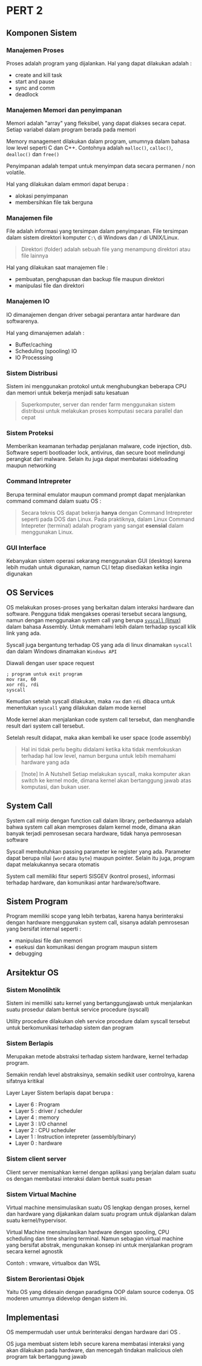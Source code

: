 # PERT 2

## Komponen Sistem

### Manajemen Proses

Proses adalah program yang dijalankan. Hal yang dapat dilakukan adalah :

+ create and kill task
+ start and pause
+ sync and comm
+ deadlock

### Manajemen Memori dan penyimpanan

Memori adalah "array" yang fleksibel, yang dapat diakses secara cepat. Setiap variabel dalam program berada pada memori 

Memory management dilakukan dalam program, umumnya dalam bahasa low level seperti C dan C++. Contohnya adalah `malloc()`, `calloc()`, `dealloc()` dan `free()`

Penyimpanan adalah tempat untuk menyimpan data secara permanen / non volatile.

Hal yang dilakukan dalam emmori dapat berupa : 
+ alokasi penyimpanan
+ membersihkan file tak berguna

### Manajemen file

File adalah informasi yang tersimpan dalam penyimpanan. File tersimpan dalam sistem direktori komputer `C:\` di Windows dan `/` di UNIX/Linux.

> Direktori (folder) adalah sebuah file yang menampung direktori atau file lainnya

Hal yang dilakukan saat manajemen file :

+ pembuatan, penghapusan dan backup file maupun direktori
+ manipulasi file dan direktori

### Manajemen IO

IO dimanajemen dengan driver sebagai perantara antar hardware dan softwarenya. 

Hal yang dimanajemen adalah :
+ Buffer/caching
+ Scheduling (spooling) IO
+ IO Processsing

### Sistem Distribusi

Sistem ini menggunakan protokol untuk menghubungkan beberapa CPU dan memori untuk bekerja menjadi satu kesatuan

> Superkomputer, server dan render farm menggunakan sistem distribusi untuk melakukan proses komputasi secara parallel dan cepat

### Sistem Proteksi

Memberikan keamanan terhadap penjalanan malware, code injection, dsb. Software seperti bootloader lock, antivirus,  dan secure boot melindungi perangkat dari malware. Selain itu juga dapat membatasi sideloading maupun networking

### Command Intrepreter

Berupa terminal emulator maupun command prompt dapat menjalankan command command dalam suatu OS :

> Secara teknis OS dapat bekerja **hanya** dengan Command Intrepreter seperti pada DOS dan Linux. Pada praktiknya, dalam Linux Command Intepreter (terminal) adalah program yang sangat **esensial** dalam menggunakan Linux.

### GUI Interface

Kebanyakan sistem operasi sekarang menggunakan GUI (desktop) karena lebih mudah untuk digunakan, namun  CLI tetap disediakan ketika ingin digunakan
## OS Services

OS melakukan proses-proses yang berkaitan dalam interaksi hardware dan software. Pengguna tidak mengakses operasi tersebut secara langsung, namun dengan menggunakan system call yang berupa [`syscall` (linux)](https://blog.rchapman.org/posts/Linux_System_Call_Table_for_x86_64/) dalam bahasa Assembly. Untuk memahami lebih dalam terhadap syscall klik link yang ada.

Syscall juga bergantung terhadap OS yang ada di linux dinamakan `syscall` dan dalam Windows dinamakan `Windows API`


Diawali dengan user space request 
```
; program untuk exit program
mov rax, 60
xor rdi, rdi
syscall
```

Kemudian setelah syscall dilakukan, maka `rax` dan `rdi` dibaca untuk menentukan `syscall` yang dilakukan dalam mode kernel

Mode kernel akan menjalankan code system call tersebut, dan menghandle result dari system call tersebut.

Setelah result didapat, maka akan kembali ke user space (code assembly)

> Hal ini tidak perlu begitu didalami ketika kita tidak memfokuskan terhadap hal low level, namun berguna untuk lebih memahami hardware yang ada

>[!note] In A Nutshell
>Setiap melakukan syscall, maka komputer akan switch ke kernel mode, dimana kernel akan bertanggung jawab atas komputasi, dan bukan user.


## System Call

System call mirip dengan function call dalam library, perbedaannya adalah bahwa system call akan memproses dalam kernel mode, dimana akan banyak terjadi pemrosesan secara hardware, tidak hanya pemrosesan software

Syscall membutuhkan passing parameter ke register yang ada. Parameter dapat berupa nilai (`word` atau `byte`) maupun pointer. Selain itu juga, program dapat melakukannya secara otomatis

System call memiliki fitur seperti SISGEV (kontrol proses), informasi terhadap hardware, dan komunikasi antar hardware/software.

## Sistem Program

Program memiliki scope yang lebih terbatas, karena hanya berinteraksi dengan hardware menggunakan system call, sisanya adalah pemrosesan yang bersifat internal seperti :
+ manipulasi file dan memori
+ esekusi dan komunikasi dengan program maupun sistem
+ debugging

## Arsitektur OS

### Sistem Monolihtik

Sistem ini memiliki satu kernel yang bertanggungjawab untuk menjalankan suatu prosedur dalam bentuk service procedure (syscall)

Utility procedure dilakukan oleh service procedure dalam syscall tersebut untuk berkomunikasi terhadap sistem dan program

### Sistem Berlapis

Merupakan metode abstraksi terhadap sistem hardware, kernel terhadap program. 

Semakin rendah level abstraksinya, semakin sedikit user controlnya, karena sifatnya kritikal

Layer Layer Sistem berlapis dapat berupa :
+ Layer 6 : Program
+ Layer 5 : driver / scheduler
+ Layer 4 : memory 
+ Layer 3 : I/O channel
+ Layer 2 : CPU scheduler
+ Layer 1 : Instruction intepreter (assembly/binary)
+ Layer 0 : hardware

### Sistem client server

Client server memisahkan kernel dengan aplikasi yang berjalan dalam suatu os dengan membatasi interaksi dalam bentuk suatu pesan

### Sistem Virtual Machine

Virtual machine mensimulasikan suatu OS lengkap dengan proses, kernel dan hardware yang dijakankan dalam suatu program untuk dijalankan dalam suatu kernel/hypervisor. 

Virtual Machine mensimulasikan hardware dengan spooling, CPU scheduling dan time sharing terminal. Namun sebagian virtual machine yang bersifat abstrak, mengunakan konsep ini untuk menjalankan program secara kernel agnostik

Contoh : vmware, virtualbox dan WSL

### Sistem Berorientasi Objek

Yaitu OS yang didesain dengan paradigma OOP dalam source codenya. OS moderen umumnya didevelop dengan sistem ini.

## Implementasi

OS mempermudah user untuk berinteraksi dengan hardware dari OS . 

OS juga membuat sistem lebih secure karena membatasi interaksi yang akan dilakukan pada hardware, dan mencegah tindakan malicious oleh program tak bertanggung jawab
